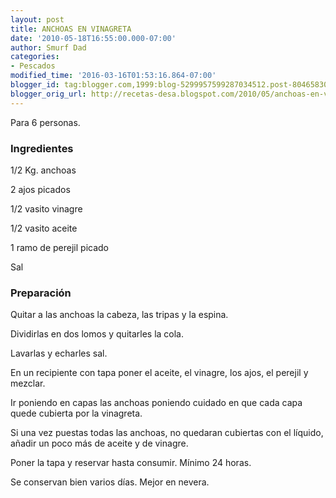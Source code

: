 ```yaml
---
layout: post
title: ANCHOAS EN VINAGRETA
date: '2010-05-18T16:55:00.000-07:00'
author: Smurf Dad
categories:
- Pescados
modified_time: '2016-03-16T01:53:16.864-07:00'
blogger_id: tag:blogger.com,1999:blog-5299957599287034512.post-804658308665946892
blogger_orig_url: http://recetas-desa.blogspot.com/2010/05/anchoas-en-vinagreta.html
---
```


Para 6 personas.

<h3>Ingredientes</h3>

1/2 Kg. anchoas

2 ajos picados

1/2 vasito vinagre

1/2 vasito aceite

1 ramo de perejil picado

Sal

<h3>Preparaci&oacute;n</h3>

Quitar a las anchoas la cabeza, las tripas y la espina.

Dividirlas en dos lomos y quitarles la cola.

Lavarlas y echarles sal.

En un recipiente con tapa poner el aceite, el vinagre, los ajos, el perejil y mezclar.

Ir poniendo en capas las anchoas poniendo cuidado en que cada capa quede cubierta por la vinagreta.

Si una vez puestas todas las anchoas, no quedaran cubiertas con el l&iacute;quido, a&ntilde;adir un poco m&aacute;s de aceite y de vinagre.

Poner la tapa y reservar hasta consumir. M&iacute;nimo 24 horas.

Se conservan bien varios d&iacute;as. Mejor en nevera.

